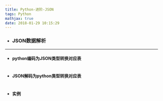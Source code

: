 ```yaml
---
title: Python-进阶-JSON
tags: Python
mathjax: true
date: 2018-01-29 10:15:29
---
```

- ### JSON数据解析

---
- #### python编码为JSON类型转换对应表
~~~

~~~
- #### JSON解码为python类型转换对应表
~~~

~~~
- #### 实例
~~~

~~~
